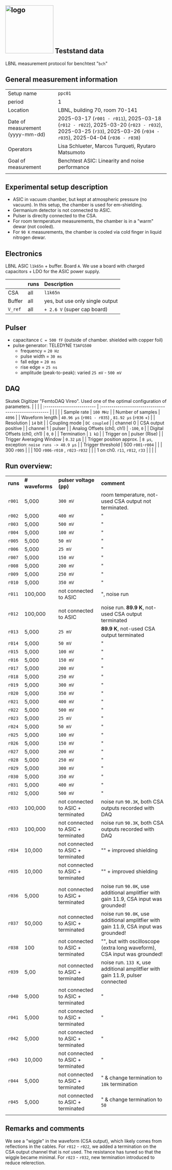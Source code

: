 ## <img src="./../../logo/lbnl_logo.png" alt="logo" width="150"/> Teststand data 
LBNL measurement protocol for benchtest "`bch`"

<style>
@media (prefers-color-scheme: dark) {
  .logo-inline {
    content: url("./../../logo/lbnl_logo_dark.png");
  }
}
</style>

## General measurement information
|                                  |                                                                                                                                                                      |
| :------------------------------- | :------------------------------------------------------------------------------------------------------------------------------------------------------------------- |
| Setup name                       | `ppc01`                                                                                                                                                              |
| period                           | 1                                                                                                                                                                    |
| Location                         | LBNL, building 70,  room 70-141                                                                                                                                      |
| Date of measurement (yyyy-mm-dd) | 2025-03-17 (`r001 - r011`),     2025-03-18   (`r012 - r022`), 2025-03-20 (`r023 - r032`), 2025-03-25 (`r33`), 2025-03-26 (`r034 - r035`), 2025-04-04 (`r036 - r038`) |
| Operators                        | Lisa Schlueter, Marcos Turqueti, Ryutaro Matsumoto                                                                                                                   |
| Goal of measurement              | Benchtest ASIC: Linearity and noise performance                                                                                                                      |
|                                  |                                                                                                                                                                      |

## Experimental setup description
- ASIC in vacuum chamber, but kept at atmospheric pressure (no vacuum). In this setup, the chamber is used for em-shielding. 
- Germanium detector is not connected to ASIC. 
- Pulser is direclty connected to the CSA. 
- For room termperature measurements, the chamber is in a "warm" dewar (not cooled).
- For `90 K` measurements, the chamber is cooled via cold finger in liquid nitrogen dewar.

## Electronics
LBNL ASIC `l1k65n` + buffer. Board `A`. We use a board with charged capacitors + LDO for the ASIC power supply. 

|         | **runs** | **Description**                 |
| :------ | :------- | :------------------------------ |
| CSA     | all      | `l1k65n`                        |
| Buffer  | all      | yes, but use only single output |
| `V_ref` | all      | `+ 2.6 V` (super cap board)     |

## Pulser
- capacitance `C = 500 fF` (outside of chamber. shielded with copper foil)
- pulse generator: TELEDYNE `T3AFG500`
  - frequency = `20 Hz` 
  - pulse width = `30 ms`
  - fall edge = `20 ms`
  - rise edge = `25 ns`
  - amplitude (peak-to-peak): varied `25 mV` - `500 mV`

## DAQ
Skutek Digitizer "FemtoDAQ Vireo". 
Used one of the optimal configuration of parameters.
|                            |                                                       |
| :------------------------- | :---------------------------------------------------- |
|                            |                                                       |
| Sample rate                | `100 MHz`                                             |
| Number of samples          | `4096`                                                |
| Waveform length            | `40.96 µs`  (`r001 - r035`)  , `81.92 µs`  (`r036` +) |
| Resolution                 | `14` bit                                              |
| Coupling mode              | `DC coupled`                                          |
| channel 0                  | CSA output positive                                   |
| channel 1                  | pulser                                                |
| Analog Offsets (ch0, ch1)  | `-100`, `0`                                           |
| Digital Offsets (ch0, ch1) | `0`, `0`                                              |
| Termination                | `1 kΩ`                                                |
| Trigger on                 | pulser  (Rise)                                        |
| Trigger Averaging Window   | `0.32` µs                                             |
| Trigger position approx.   | `8 µs`, exception: `noise runs -> 40.9 µs`            |
| Trigger threshold          | 500 `r001`-`r004`                                     |
|                            | 300 `r005`                                            |
|                            | 100 `r006-r010` ,  `r023-r032`                        |
|                            | 1 on ch0. `r11`, `r012`, `r33`                        |
|                            |                                                       |


## Run overview:

|          |                 |                                    |                                                                                      |
| :------- | :-------------- | :--------------------------------- | :----------------------------------------------------------------------------------- |
| **runs** | **# waveforms** | **pulser voltage (pp)**            | **comment**                                                                          |
| `r001`   | 5,000           | `300 mV`                           | room temperature, not-used CSA output not terminated.                                |
| `r002`   | 5,000           | `400 mV`                           | "                                                                                    |
| `r003`   | 5,000           | `500 mV`                           | "                                                                                    |
| `r004`   | 5,000           | `100 mV`                           | "                                                                                    |
| `r005`   | 5,000           | `50 mV`                            | "                                                                                    |
| `r006`   | 5,000           | `25 mV`                            | "                                                                                    |
| `r007`   | 5,000           | `150 mV`                           | "                                                                                    |
| `r008`   | 5,000           | `200 mV`                           | "                                                                                    |
| `r009`   | 5,000           | `250 mV`                           | "                                                                                    |
| `r010`   | 5,000           | `350 mV`                           | "                                                                                    |
| `r011`   | 100,000         | not connected to ASIC              | ", noise run                                                                         |
|          |                 |                                    |                                                                                      |
| `r012`   | 100,000         | not connected to ASIC              | noise run. **89.9 K**, not-used CSA output terminated                                |
| `r013`   | 5,000           | `25 mV`                            | **89.9 K**, not-used CSA output terminated                                           |
| `r014`   | 5,000           | `50 mV`                            | "                                                                                    |
| `r015`   | 5,000           | `100 mV`                           | "                                                                                    |
| `r016`   | 5,000           | `150 mV`                           | "                                                                                    |
| `r017`   | 5,000           | `200 mV`                           | "                                                                                    |
| `r018`   | 5,000           | `250 mV`                           | "                                                                                    |
| `r019`   | 5,000           | `300 mV`                           | "                                                                                    |
| `r020`   | 5,000           | `350 mV`                           | "                                                                                    |
| `r021`   | 5,000           | `400 mV`                           | "                                                                                    |
| `r022`   | 5,000           | `500 mV`                           | "                                                                                    |
| `r023`   | 5,000           | `25 mV`                            | "                                                                                    |
| `r024`   | 5,000           | `50 mV`                            | "                                                                                    |
| `r025`   | 5,000           | `100 mV`                           | "                                                                                    |
| `r026`   | 5,000           | `150 mV`                           | "                                                                                    |
| `r027`   | 5,000           | `200 mV`                           | "                                                                                    |
| `r028`   | 5,000           | `250 mV`                           | "                                                                                    |
| `r029`   | 5,000           | `300 mV`                           | "                                                                                    |
| `r030`   | 5,000           | `350 mV`                           | "                                                                                    |
| `r031`   | 5,000           | `400 mV`                           | "                                                                                    |
| `r032`   | 5,000           | `500 mV`                           | "                                                                                    |
| `r033`   | 100,000         | not connected to ASIC + terminated | noise run `90.3K`, both CSA outputs recorded with DAQ                                |
| `r033`   | 100,000         | not connected to ASIC + terminated | noise run `90.3K`, both CSA outputs recorded with DAQ                                |
| `r034`   | 10,000          | not connected to ASIC + terminated | "" + improved shielding                                                              |
| `r035`   | 10,000          | not connected to ASIC + terminated | "" + improved shielding                                                              |
| `r036`   | 5,000           | not connected to ASIC + terminated | noise run `90.0K`, use additional amplitfier with gain 11.9, CSA input was grounded! |
| `r037`   | 50,000          | not connected to ASIC + terminated | noise run `90.0K`, use additional amplitfier with gain 11.9, CSA input was grounded! |
| `r038`   | 100             | not connected to ASIC + terminated | "", but with oscilloscope (extra long waveform), CSA input was grounded!             |
| `r039`   | 5,00            | not connected to ASIC + terminated | noise run. `133 K`,  use additional amplitfier with gain 11.9, pulser connected      |
| `r040`   | 5,000           | not connected to ASIC + terminated | "                                                                                    |
| `r041`   | 5,000           | not connected to ASIC + terminated | "                                                                                    |
| `r042`   | 5,000           | not connected to ASIC + terminated | "                                                                                    |
| `r043`   | 10,000          | not connected to ASIC + terminated | "                                                                                    |
 `r044`   | 5,000          | not connected to ASIC + terminated | "   & change termination to `10k`   termination                                                                                      |
  `r045`   | 5,000          | not connected to ASIC + terminated | "  & change termination to `50`         |
|          |                 |                                    |                                                                                      |


## Remarks and comments
We see a "wiggle" in the waveform (CSA output), which likely comes from reflections in the cables. For `r012` - `r022`, we added a termination on the CSA output channel that is *not* used. The resistance has tuned so that the wiggle became minimal. For `r023` - `r032`, new termination introduced to reduce relerection.





